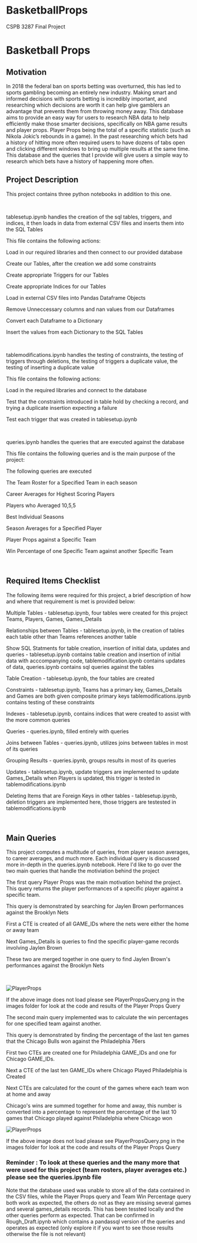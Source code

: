 # BasketballProps
CSPB 3287 Final Project
<h1> Basketball Props </h1>
<h2> Motivation </h2>
<p> In 2018 the federal ban on sports betting was overturned, this has led to sports gambling becoming an entirely new industry. Making smart and informed decisions with sports betting is incredibly important, and researching which decisions are worth it can help give gamblers an advantage that prevents them from throwing money away. This database aims to provide an easy way for users to research NBA data to help efficiently make those smarter decisions, specifically on NBA game results and player props. Player Props being the total of a specific statistic (such as Nikola Jokic’s rebounds in a game). In the past researching which bets had a history of hitting more often required users to have dozens of tabs open and clicking different windows to bring up multiple results at the same time. This database and the queries that I provide will give users a simple way to research which bets have a history of happening more often.</p>
<h2> Project Description </h2>
<p> This project contains three python notebooks in addition to this one. </p>
</br>
<p> tablesetup.ipynb handles the creation of the sql tables, triggers, and indices, it then loads in data from external CSV files and inserts them into the SQL Tables </p>
<p> This file contains the following actions: </p>
<p> Load in our required libraries and then connect to our provided database </p>
<p> Create our Tables, after the creation we add some constraints </p>
<p> Create appropriate Triggers for our Tables </p>
<p> Create appropriate Indices for our Tables </p>
<p> Load in external CSV files into Pandas Dataframe Objects </p>
<p> Remove Unneccessary columns and nan values from our Dataframes </p>
<p> Convert each Dataframe to a Dictionary </p>
<p> Insert the values from each Dictionary to the SQL Tables </p>
</br>
<p> tablemodifications.ipynb handles the testing of constraints, the testing of triggers through deletions, the testing of triggers a duplicate value, the testing of inserting a duplicate value </p>
<p> This file contains the following actions: </p>
<p> Load in the required libraries and connect to the database </p>
<p> Test that the constraints introduced in table hold by checking a record, and trying a duplicate insertion expecting a failure </p>
<p> Test each trigger that was created in tablesetup.ipynb </p>
</br>
<p> queries.ipynb handles the queries that are executed against the database </p>
<p> This file contains the following queries and is the main purpose of the project: </p>
<p> The following queries are executed </p>
<p> The Team Roster for a Specified Team in each season</p>
<p> Career Averages for Highest Scoring Players </p>
<p> Players who Averaged 10,5,5 </p>
<p> Best Individual Seasons </p>
<p> Season Averages for a Specified Player </p>
<p> Player Props against a Specific Team </p>
<p> Win Percentage of one Specific Team against another Specific Team </p>
</br>
<h2> Required Items Checklist </h2>
<p> The following items were required for this project, a brief description of how and where that requirement is met is provided below: </p>
<p> Multiple Tables -  tablesetup.ipynb, four tables were created for this project Teams, Players, Games, Games_Details </p>
<p> Relationships between Tables - tablesetup.ipynb, in the creation of tables each table other than Teams references another table </p>
<p> Show SQL Statments for table creation, insertion of initial data, updates and queries - tablesetup.ipynb contains table creation and insertion of initial data with acccompanying code, tablemodification.ipynb contains updates of data, queries.ipynb contains sql queries against the tables </p>
<p> Table Creation - tablesetup.ipynb, the four tables are created </p>
<p> Constraints - tablesetup.ipynb, Teams has a primary key, Games_Details and Games are both given composite primary keys tablemodifications.ipynb contains testing of these constraints</p>
<p> Indexes - tablesetup.ipynb, contains indices that were created to assist with the more common queries </p>
<p> Queries - queries.ipynb, filled entirely with queries </p>
<p> Joins between Tables - queries.ipynb, utilizes joins between tables in most of its queries </p>
<p> Grouping Results - queries.ipynb, groups results in most of its queries </p>
<p> Updates - tablesetup.ipynb, update triggers are implemented to update Games_Details when Players is updated, this trigger is tested in tablemodifications.ipynb </p>
<p> Deleting Items that are Foreign Keys in other tables - tablesetup.ipynb, deletion triggers are implemented here, those triggers are testested in tablemodifications.ipynb </p>
</br>
<h2> Main Queries </h2>
<p> This project computes a multitude of queries, from player season averages, to career averages, and much more. Each individual query is discussed more in-depth in the queries.ipynb notebook. Here I'd like to go over the two main queries that handle the motiviation behind the project </p>
<p> The first query Player Props was the main motivation behind the project. This query returns the player performances of a specific player against a specific team.</p> 
<p> This query is demonstrated by searching for Jaylen Brown performances against the Brooklyn Nets </p>
<p> First a CTE is created of all GAME_IDs where the nets were either the home or away team </p>
<p> Next Games_Details is queries to find the specific player-game records involving Jaylen Brown </p>
<p> These two are merged together in one query to find Jaylen Brown's performances against the Brooklyn Nets </p>

</br>
<p> 

![PlayerProps](PlayerPropsQuery.png)

<p> If the above image does not load please see PlayerPropsQuery.png in the images folder for look at the code and results of the Player Props Query </p>
<p> The second main query implemented was to calculate the win percentages for one specified team against another. </p>
<p> This query is demonstrated by finding the percentage of the last ten games that the Chicago Bulls won against the Philadelphia 76ers </p>
<p> First two CTEs are created one for Philadelphia GAME_IDs and one for Chicago GAME_IDs. </p>
<p> Next a CTE of the last ten GAME_IDs where Chicago Played Philadelphia is Created </p>
<p> Next CTEs are calculated for the count of the games where each team won at home and away </p>
<p> Chicago's wins are summed together for home and away, this number is converted into a percentage to represent the percentage of the last 10 games that Chicago played against Philadelphia where Chicago won </p>

![PlayerProps](images/PlayerPropsQuery.png)

<p> If the above image does not load please see PlayerPropsQuery.png in the images folder for look at the code and results of the Player Props Query </p>
<h3> Reminder : To look at these queries and the many more that were used for this project (team rosters, player averages etc.) please see the queries.ipynb file </h3>
<p> Note that the database used was unable to store all of the data contained in the CSV files, while the Player Props query and Team Win Percentage query both work as expected, the others do not as they are missing several games and several games_details records. This has been tessted locally and the other queries perform as expected. That can be confirmed in Rough_Draft.ipynb which contains a pandassql version of the queries and operates as expected (only explore it if you want to see those results otherwise the file is not relevant) </p>
